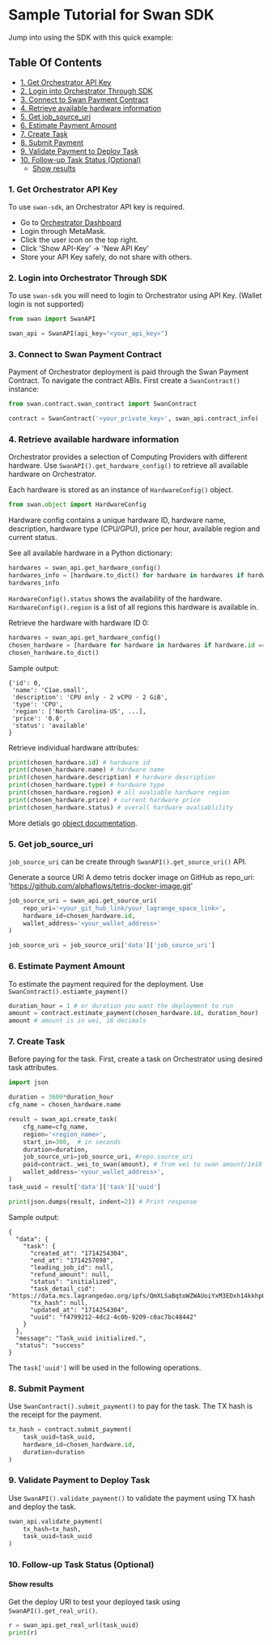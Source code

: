 # Sample Tutorial for Swan SDK <!-- omit in toc -->
Jump into using the SDK with this quick example:

## Table Of Contents<!-- omit in toc -->
- [1. Get Orchestrator API Key](#1-get-orchestrator-api-key)
- [2. Login into Orchestrator Through SDK](#2-login-into-orchestrator-through-sdk)
- [3. Connect to Swan Payment Contract](#3-connect-to-swan-payment-contract)
- [4. Retrieve available hardware information](#4-retrieve-available-hardware-information)
- [5. Get job\_source\_uri](#5-get-job_source_uri)
- [6. Estimate Payment Amount](#6-estimate-payment-amount)
- [7. Create Task](#7-create-task)
- [8. Submit Payment](#8-submit-payment)
- [9. Validate Payment to Deploy Task](#9-validate-payment-to-deploy-task)
- [10. Follow-up Task Status (Optional)](#10-follow-up-task-status-optional)
  - [Show results](#show-results)

### 1. Get Orchestrator API Key

To use `swan-sdk`, an Orchestrator API key is required. 

- Go to [Orchestrator Dashboard](https://orchestrator.swanchain.io/provider-status)
- Login through MetaMask.
- Click the user icon on the top right.
- Click 'Show API-Key' -> 'New API Key'
- Store your API Key safely, do not share with others.

### 2. Login into Orchestrator Through SDK

To use `swan-sdk` you will need to login to Orchestrator using API Key. (Wallet login is not supported)

```python
from swan import SwanAPI

swan_api = SwanAPI(api_key="<your_api_key>")
```

### 3. Connect to Swan Payment Contract

Payment of Orchestrator deployment is paid through the Swan Payment Contract. To navigate the contract ABIs. First create a `SwanContract()` instance:

```python
from swan.contract.swan_contract import SwanContract

contract = SwanContract('<your_private_key>', swan_api.contract_info)
```

### 4. Retrieve available hardware information

Orchestrator provides a selection of Computing Providers with different hardware.
Use `SwanAPI().get_hardware_config()` to retrieve all available hardware on Orchestrator.

Each hardware is stored as an instance of `HardwareConfig()` object. 

```python
from swan.object import HardwareConfig
```

Hardware config contains a unique hardware ID, hardware name, description, hardware type (CPU/GPU), price per hour, available region and current status.

See all available hardware in a Python dictionary:

```python
hardwares = swan_api.get_hardware_config()
hardwares_info = [hardware.to_dict() for hardware in hardwares if hardware.status == "available"] 
hardwares_info
```

`HardwareConfig().status` shows the availability of the hardware.
`HardwareConfig().region` is a list of all regions this hardware is available in.

Retrieve the hardware with hardware ID 0:

```python
hardwares = swan_api.get_hardware_config()
chosen_hardware = [hardware for hardware in hardwares if hardware.id == 0][0]
chosen_hardware.to_dict()
```

Sample output:

```
{'id': 0,
 'name': 'C1ae.small',
 'description': 'CPU only · 2 vCPU · 2 GiB',
 'type': 'CPU',
 'region': ['North Carolina-US', ...],
 'price': '0.0',
 'status': 'available'
}
```

Retrieve individual hardware attributes:
```python
print(chosen_hardware.id) # hardware id
print(chosen_hardware.name) # hardware name
print(chosen_hardware.description) # hardware description
print(chosen_hardware.type) # hardware type
print(chosen_hardware.region) # all avaliable hardware region
print(chosen_hardware.price) # current hardware price
print(chosen_hardware.status) # overall hardware avaliablility
```

More detials go [object documentation](./object.md).

### 5. Get job_source_uri

`job_source_uri` can be create through `SwanAPI().get_source_uri()` API.

Generate a source URI
A demo tetris docker image on GitHub as repo_uri: 'https://github.com/alphaflows/tetris-docker-image.git'

```python
job_source_uri = swan_api.get_source_uri(
    repo_uri='<your_git_hub_link/your_lagrange_space_link>',
    hardware_id=chosen_hardware.id,
    wallet_address='<your_wallet_address>'
)

job_source_uri = job_source_uri['data']['job_source_uri']
```

### 6. Estimate Payment Amount

To estimate the payment required for the deployment. Use `SwanContract().estiamte_payment()`

```python
duration_hour = 1 # or duration you want the deployment to run
amount = contract.estimate_payment(chosen_hardware.id, duration_hour)
amount # amount is in wei, 18 decimals
```

### 7. Create Task

Before paying for the task. First, create a task on Orchestrator using desired task attributes.

```python
import json

duration = 3600*duration_hour
cfg_name = chosen_hardware.name

result = swan_api.create_task(
    cfg_name=cfg_name, 
    region='<region_name>', 
    start_in=300,  # in seconds
    duration=duration, 
    job_source_uri=job_source_uri, #repo.source_uri
    paid=contract._wei_to_swan(amount), # from wei to swan amount/1e18
    wallet_address='<your_wallet_address>',
)
task_uuid = result['data']['task']['uuid']

print(json.dumps(result, indent=2)) # Print response
```

Sample output:

```
{
  "data": {
    "task": {
      "created_at": "1714254304",
      "end_at": "1714257898",
      "leading_job_id": null,
      "refund_amount": null,
      "status": "initialized",
      "task_detail_cid": "https://data.mcs.lagrangedao.org/ipfs/QmXLSaBqtoWZWAUoiYxM3EDxh14kkhpUiYkVjZSK3BhfKj",
      "tx_hash": null,
      "updated_at": "1714254304",
      "uuid": "f4799212-4dc2-4c0b-9209-c0ac7bc48442"
    }
  },
  "message": "Task_uuid initialized.",
  "status": "success"
}
```

The `task['uuid']` will be used in the following operations.

### 8. Submit Payment

Use `SwanContract().submit_payment()` to pay for the task. The TX hash is the receipt for the payment.

```python
tx_hash = contract.submit_payment(
    task_uuid=task_uuid, 
    hardware_id=chosen_hardware.id, 
    duration=duration
)
```

### 9. Validate Payment to Deploy Task

Use `SwanAPI().validate_payment()` to validate the payment using TX hash and deploy the task.

```python
swan_api.validate_payment(
    tx_hash=tx_hash,
    task_uuid=task_uuid
)
```

### 10. Follow-up Task Status (Optional)

#### Show results

Get the deploy URI to test your deployed task using `SwanAPI().get_real_uri()`.

```python
r = swan_api.get_real_url(task_uuid)
print(r)
```